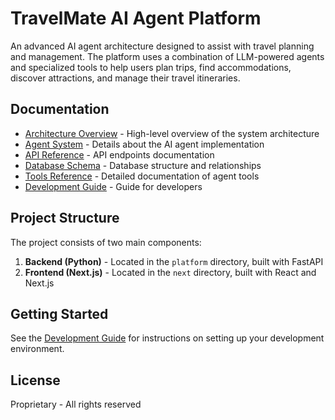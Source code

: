 # TravelMate AI Agent Platform

An advanced AI agent architecture designed to assist with travel planning and management. The platform uses a combination of LLM-powered agents and specialized tools to help users plan trips, find accommodations, discover attractions, and manage their travel itineraries.

## Documentation

- [Architecture Overview](architecture-overview.md) - High-level overview of the system architecture
- [Agent System](agent-system.md) - Details about the AI agent implementation
- [API Reference](api-reference.md) - API endpoints documentation
- [Database Schema](database-schema.md) - Database structure and relationships
- [Tools Reference](tools-reference.md) - Detailed documentation of agent tools
- [Development Guide](development-guide.md) - Guide for developers

## Project Structure

The project consists of two main components:

1. **Backend (Python)** - Located in the `platform` directory, built with FastAPI
2. **Frontend (Next.js)** - Located in the `next` directory, built with React and Next.js

## Getting Started

See the [Development Guide](development-guide.md) for instructions on setting up your development environment.

## License

Proprietary - All rights reserved 